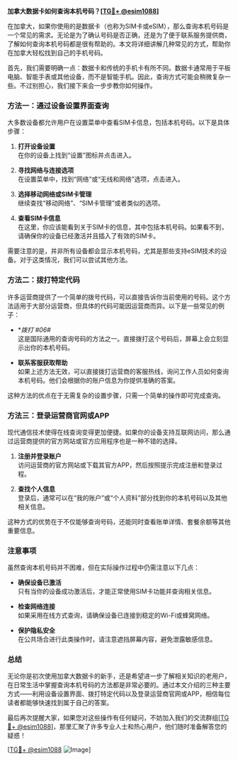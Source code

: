 **加拿大数据卡如何查询本机号码？[[TG💪+ @esim1088](https://t.me/s/esim1088)]**

在加拿大，如果你使用的是数据卡（也称为SIM卡或eSIM），那么查询本机号码是一个常见的需求。无论是为了确认号码是否正确，还是为了便于联系服务提供商，了解如何查询本机号码都是很有帮助的。本文将详细讲解几种常见的方式，帮助你在加拿大轻松找到自己的手机号码。

首先，我们需要明确一点：数据卡和传统的手机卡有所不同。数据卡通常用于平板电脑、智能手表或其他设备，而不是智能手机。因此，查询方式可能会稍微复杂一些。不过别担心，我们接下来会一步步教你如何操作。

### 方法一：通过设备设置界面查询

大多数设备都允许用户在设置菜单中查看SIM卡信息，包括本机号码。以下是具体步骤：

1. **打开设备设置**  
   在你的设备上找到“设置”图标并点击进入。

2. **寻找网络与连接选项**  
   在设置菜单中，找到“网络”或“无线和网络”选项，点击进入。

3. **选择移动网络或SIM卡管理**  
   继续查找“移动网络”、“SIM卡管理”或者类似的选项。

4. **查看SIM卡信息**  
   在这里，你应该能看到关于SIM卡的信息，其中包括本机号码。如果看不到，请确保你的设备已经激活并且插入了有效的SIM卡。

需要注意的是，并非所有设备都会显示本机号码，尤其是那些支持eSIM技术的设备。对于这类情况，我们可以尝试其他方法。

### 方法二：拨打特定代码

许多运营商提供了一个简单的拨号代码，可以直接告诉你当前使用的号码。这个方法适用于大部分运营商，但具体的代码可能因运营商而异。以下是一些常见的例子：

- **拨打 *#06#**  
  这是国际通用的查询号码的方法之一。直接拨打这个号码后，屏幕上会立刻显示出你的本机号码。

- **联系客服获取帮助**  
  如果上述方法无效，可以直接拨打运营商的客服热线，询问工作人员如何查询本机号码。他们会根据你的账户信息为你提供准确的答案。

这种方法的优点在于无需复杂的设置步骤，只需一个简单的操作即可完成查询。

### 方法三：登录运营商官网或APP

现代通信技术使得在线查询变得更加便捷。如果你的设备支持互联网访问，那么通过运营商提供的官方网站或官方应用程序也是一种不错的选择。

1. **注册并登录账户**  
   访问运营商的官方网站或下载其官方APP，然后按照提示完成注册和登录过程。

2. **查找个人信息**  
   登录后，通常可以在“我的账户”或“个人资料”部分找到你的本机号码以及其他相关信息。

这种方式的优势在于不仅能够查询号码，还能同时查看账单详情、套餐余额等其他重要信息。

### 注意事项

虽然查询本机号码并不困难，但在实际操作过程中仍需注意以下几点：

- **确保设备已激活**  
  只有当你的设备成功激活后，才能正常使用SIM卡功能并查询相关信息。

- **检查网络连接**  
  如果采用在线方式查询，请确保设备已连接到稳定的Wi-Fi或蜂窝网络。

- **保护隐私安全**  
  在公共场合进行此类操作时，请注意遮挡屏幕内容，避免泄露敏感信息。

### 总结

无论你是初次使用加拿大数据卡的新手，还是希望进一步了解相关知识的老用户，在日常生活中掌握查询本机号码的方法都是非常必要的。通过本文介绍的三种主要方式——利用设备设置界面、拨打特定代码以及登录运营商官网或APP，相信每位读者都能够快速找到属于自己的答案。

最后再次提醒大家，如果您对这些操作有任何疑问，不妨加入我们的交流群组[[TG💪+ @esim1088](https://t.me/s/esim1088)]，那里汇聚了许多专业人士和热心用户，他们随时准备解答您的疑惑！

[[TG💪+ @esim1088](https://t.me/s/esim1088) ![Image](https://i.postimg.cc/4NQfJmqS/Snipaste-2025-05-13-00-14-12.png)]